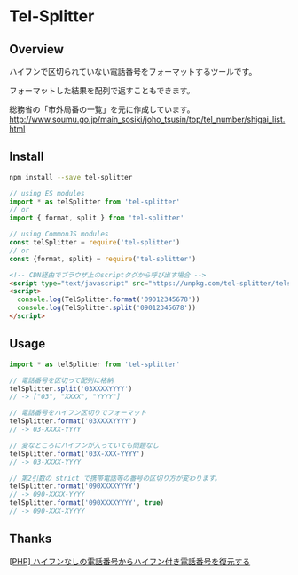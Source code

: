 Tel-Splitter
=============

## Overview
ハイフンで区切られていない電話番号をフォーマットするツールです。

フォーマットした結果を配列で返すこともできます。

総務省の「市外局番の一覧」を元に作成しています。
http://www.soumu.go.jp/main_sosiki/joho_tsusin/top/tel_number/shigai_list.html

## Install

```sh
npm install --save tel-splitter
```
```javascript
// using ES modules
import * as telSplitter from 'tel-splitter'
// or 
import { format, split } from 'tel-splitter'

// using CommonJS modules
const telSplitter = require('tel-splitter')
// or
const {format, split} = require('tel-splitter')
```

```html
<!-- CDN経由でブラウザ上のscriptタグから呼び出す場合 -->
<script type="text/javascript" src="https://unpkg.com/tel-splitter/telsplitter.umd.production.min.js"></script>
<script>
  console.log(TelSplitter.format('09012345678'))
  console.log(TelSplitter.split('09012345678'))
</script>
```

## Usage

```javascript
import * as telSplitter from 'tel-splitter'

// 電話番号を区切って配列に格納
telSplitter.split('03XXXXYYYY')
// -> ["03", "XXXX", "YYYY"]

// 電話番号をハイフン区切りでフォーマット
telSplitter.format('03XXXXYYYY')
// -> 03-XXXX-YYYY

// 変なところにハイフンが入っていても問題なし
telSplitter.format('03X-XXX-YYYY')
// -> 03-XXXX-YYYY

// 第2引数の strict で携帯電話等の番号の区切り方が変わります。
telSplitter.format('090XXXXYYYY')
// -> 090-XXXX-YYYY
telSplitter.format('090XXXXYYYY', true)
// -> 090-XXX-XYYYY
```

## Thanks
[[PHP] ハイフンなしの電話番号からハイフン付き電話番号を復元する](http://qiita.com/mpyw/items/431c0c8cb70084a74be5)